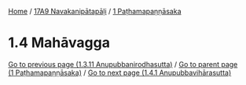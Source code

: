 
[Home](/) / [17A9 Navakanipātapāḷi](../../17A9.md) / [1 Paṭhamapaṇṇāsaka](../1.md)

# 1.4 Mahāvagga


[Go to previous page (1.3.11 Anupubbanirodhasutta)](1.3/1.3.11.md) / [Go to parent page (1 Paṭhamapaṇṇāsaka)](../1.md) / [Go to next page (1.4.1 Anupubbavihārasutta)](1.4/1.4.1.md)


